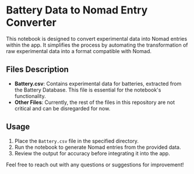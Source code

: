 # Battery Data to Nomad Entry Converter

This notebook is designed to convert experimental data into Nomad entries within the app. It simplifies the process by automating the transformation of raw experimental data into a format compatible with Nomad.

## Files Description

- **Battery.csv**: Contains experimental data for batteries, extracted from the Battery Database. This file is essential for the notebook's functionality.
- **Other Files**: Currently, the rest of the files in this repository are not critical and can be disregarded for now.

## Usage

1. Place the `Battery.csv` file in the specified directory.
2. Run the notebook to generate Nomad entries from the provided data.
3. Review the output for accuracy before integrating it into the app.

Feel free to reach out with any questions or suggestions for improvement!

